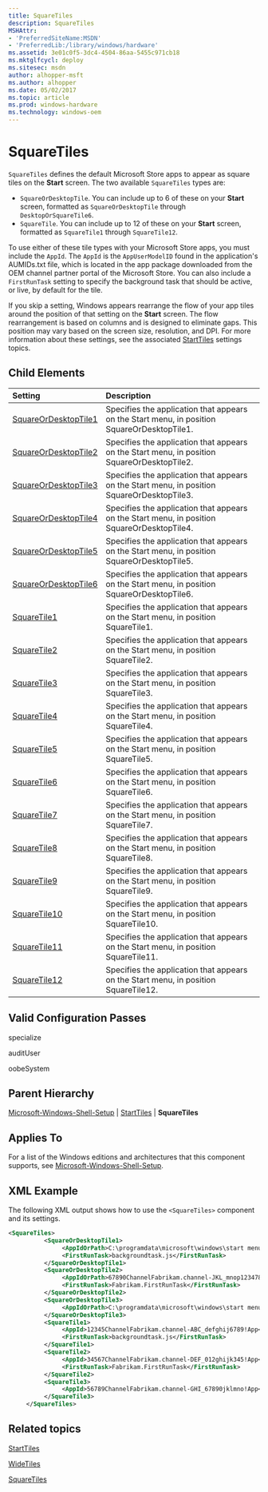 ```yaml
---
title: SquareTiles
description: SquareTiles
MSHAttr:
- 'PreferredSiteName:MSDN'
- 'PreferredLib:/library/windows/hardware'
ms.assetid: 3e01c0f5-3dc4-4504-86aa-5455c971cb18
ms.mktglfcycl: deploy
ms.sitesec: msdn
author: alhopper-msft
ms.author: alhopper
ms.date: 05/02/2017
ms.topic: article
ms.prod: windows-hardware
ms.technology: windows-oem
---
```

# SquareTiles

`SquareTiles` defines the default Microsoft Store apps to appear as square tiles on the **Start** screen. The two available `SquareTiles` types are:

* `SquareOrDesktopTile`. You can include up to 6 of these on your **Start** screen, formatted as `SquareOrDesktopTile` through `DesktopOrSquareTile6`.
* `SquareTile`. You can include up to 12 of these on your **Start** screen, formatted as `SquareTile1` through `SquareTile12`.

To use either of these tile types with your Microsoft Store apps, you must include the `AppId`. The `AppId` is the `AppUserModelID` found in the application's AUMIDs.txt file, which is located in the app package downloaded from the OEM channel partner portal of the Microsoft Store. You can also include a `FirstRunTask` setting to specify the background task that should be active, or live, by default for the tile.

If you skip a setting, Windows appears rearrange the flow of your app tiles around the position of that setting on the **Start** screen. The flow rearrangement is based on columns and is designed to eliminate gaps. This position may vary based on the screen size, resolution, and DPI. For more information about these settings, see the associated [StartTiles](microsoft-windows-shell-setup-starttiles.md) settings topics.

## Child Elements

| Setting                 | Description                                                                           |
|:------------------------|:--------------------------------------------------------------------------------------|
|[SquareOrDesktopTile1](microsoft-windows-shell-setup-starttiles-squaretiles-squareordesktoptile1.md)|Specifies the application that appears on the Start menu, in position SquareOrDesktopTile1.|
|[SquareOrDesktopTile2](microsoft-windows-shell-setup-starttiles-squaretiles-squareordesktoptile2.md)|Specifies the application that appears on the Start menu, in position SquareOrDesktopTile2.|
|[SquareOrDesktopTile3](microsoft-windows-shell-setup-starttiles-squaretiles-squareordesktoptile3.md)|Specifies the application that appears on the Start menu, in position SquareOrDesktopTile3.|
|[SquareOrDesktopTile4](microsoft-windows-shell-setup-starttiles-squaretiles-squareordesktoptile4.md)|Specifies the application that appears on the Start menu, in position SquareOrDesktopTile4.|
|[SquareOrDesktopTile5](microsoft-windows-shell-setup-starttiles-squaretiles-squareordesktoptile5.md)|Specifies the application that appears on the Start menu, in position SquareOrDesktopTile5.|
|[SquareOrDesktopTile6](microsoft-windows-shell-setup-starttiles-squaretiles-squareordesktoptile6.md)|Specifies the application that appears on the Start menu, in position SquareOrDesktopTile6.|
|[SquareTile1](microsoft-windows-shell-setup-starttiles-squaretiles-squaretile1.md)|Specifies the application that appears on the Start menu, in position SquareTile1.|
|[SquareTile2](microsoft-windows-shell-setup-starttiles-squaretiles-squaretile2.md)|Specifies the application that appears on the Start menu, in position SquareTile2.|
|[SquareTile3](microsoft-windows-shell-setup-starttiles-squaretiles-squaretile3.md)|Specifies the application that appears on the Start menu, in position SquareTile3.|
|[SquareTile4](microsoft-windows-shell-setup-starttiles-squaretiles-squaretile4.md)|Specifies the application that appears on the Start menu, in position SquareTile4.|
|[SquareTile5](microsoft-windows-shell-setup-starttiles-squaretiles-squaretile5.md)|Specifies the application that appears on the Start menu, in position SquareTile5.|
|[SquareTile6](microsoft-windows-shell-setup-starttiles-squaretiles-squaretile6.md)|Specifies the application that appears on the Start menu, in position SquareTile6.|
|[SquareTile7](microsoft-windows-shell-setup-starttiles-squaretiles-squaretile7.md)|Specifies the application that appears on the Start menu, in position SquareTile7.|
|[SquareTile8](microsoft-windows-shell-setup-starttiles-squaretiles-squaretile8.md)|Specifies the application that appears on the Start menu, in position SquareTile8.|
|[SquareTile9](microsoft-windows-shell-setup-starttiles-squaretiles-squaretile9.md)|Specifies the application that appears on the Start menu, in position SquareTile9.|
|[SquareTile10](microsoft-windows-shell-setup-starttiles-squaretiles-squaretile10.md)|Specifies the application that appears on the Start menu, in position SquareTile10.|
|[SquareTile11](microsoft-windows-shell-setup-starttiles-squaretiles-squaretile11.md)|Specifies the application that appears on the Start menu, in position SquareTile11.|
|[SquareTile12](microsoft-windows-shell-setup-starttiles-squaretiles-squaretile12.md)|Specifies the application that appears on the Start menu, in position SquareTile12.|

## Valid Configuration Passes

specialize

auditUser

oobeSystem

## Parent Hierarchy

[Microsoft-Windows-Shell-Setup](microsoft-windows-shell-setup.md) | [StartTiles](microsoft-windows-shell-setup-starttiles.md) | **SquareTiles**

## Applies To

For a list of the Windows editions and architectures that this component supports, see [Microsoft-Windows-Shell-Setup](microsoft-windows-shell-setup.md).

## XML Example

The following XML output shows how to use the `<SquareTiles>` component and its settings.

```XML
<SquareTiles>
          <SquareOrDesktopTile1>
               <AppIdOrPath>C:\programdata\microsoft\windows\start menu\programs\desktoptile1.lnk</AppIdOrPath>
               <FirstRunTask>backgroundtask.js</FirstRunTask>
          </SquareOrDesktopTile1>
          <SquareOrDesktopTile2>
               <AppIdOrPath>67890ChannelFabrikam.channel-JKL_mnop1234789!App</AppIdOrPath>
               <FirstRunTask>Fabrikam.FirstRunTask</FirstRunTask>
          </SquareOrDesktopTile2>
          <SquareOrDesktopTile3>
               <AppIdOrPath>C:\programdata\microsoft\windows\start menu\programs\desktoptile3.lnk</AppIdOrPath>
          </SquareOrDesktopTile3>
          <SquareTile1>
               <AppId>12345ChannelFabrikam.channel-ABC_defghij6789!App</AppId>
               <FirstRunTask>backgroundtask.js</FirstRunTask>
          </SquareTile1>
          <SquareTile2>
               <AppId>34567ChannelFabrikam.channel-DEF_012ghijk345!App</AppId>
               <FirstRunTask>Fabrikam.FirstRunTask</FirstRunTask>
          </SquareTile2>
          <SquareTile3>
               <AppId>56789ChannelFabrikam.channel-GHI_67890jklmno!App</AppId>
          </SquareTile3>
     </SquareTiles>
```

## Related topics

[StartTiles](microsoft-windows-shell-setup-starttiles.md)

[WideTiles](microsoft-windows-shell-setup-starttiles-widetiles.md)

[SquareTiles](microsoft-windows-shell-setup-starttiles-regionaloverrides-regionaloverride-squaretiles.md)
